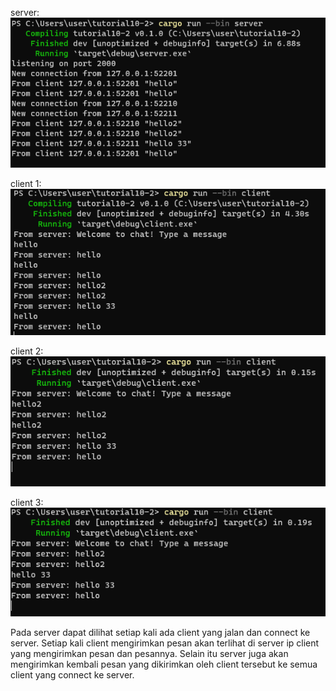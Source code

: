 server:
![ss1](images/ss1.png)

client 1:
![ss2](images/ss2.png)

client 2:
![ss3](images/ss3.png)

client 3:
![ss4](images/ss4.png)

Pada server dapat dilihat setiap kali ada client yang jalan dan connect ke server. Setiap kali client mengirimkan pesan akan terlihat di server ip client yang mengirimkan pesan dan pesannya. Selain itu server juga akan mengirimkan kembali pesan yang dikirimkan oleh client tersebut ke semua client yang connect ke server.
